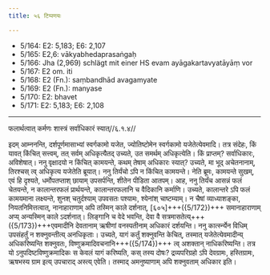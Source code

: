 ```yaml
---
title: ५६ टिप्पणयः

---
```

- 5/164: E2: 5,183; E6: 2,107
- 5/165: E2,6: vākyabhedaprasaṅgaḥ
- 5/166: Jha (2,969) schlägt mit einer HS evam ayāgakartavyatāyāṃ vor
- 5/167: E2 om. iti
- 5/168: E2 (Fn.): saṃbandhād avagamyate
- 5/169: E2 (Fn.): manyase
- 5/170: E2: bhavet
- 5/171: E2: 5,183; E6: 2,108

____________________________________________


फलार्थत्वात् कर्मणः शास्त्रं सर्वाधिकारं स्यात्//६.१.४//

इदम् आम्ननन्ति, दर्शपूर्णमासाभ्यां स्वर्गकामो यजेत, ज्योतिष्टोमेन स्वर्गकामो यजेतेत्येवमादि। तत्र संदेहः, किं यावत् किंचित् सत्त्वम्, तत् सर्वम् अधिकृत्यैतद् उच्यते, उत समर्थम् अधिकृत्येति। किं प्राप्तम्? सर्वाधिकारः, अविशेषात्। ननु वृक्षादयो न किंचित् कामयन्ते, कथम् तेषाम् अधिकारः स्यात्? उच्यते, मा भूद् अचेतनानाम्, तिरश्चस् त्व् अधिकृत्य यजेतेति ब्रूयात्। ननु तिर्यंचो ऽपि न किंचित् कामयन्ते। नेति ब्रूमः, कामयन्ते सुखम्, एवं हि दृश्यते, धर्मोपतप्ताश् छायाम् उपसर्पन्ति, शीतेन पीडिता आतपम्।
आह, ननु तिर्यंच आसन्नं फलं चेतयन्ते, न कालान्तरफलं प्रार्थयन्ते, कालान्तरफलानि च वैदिकानि कर्माणि। उच्यते, कालान्तरे ऽपि फलं कामयमाना लक्ष्यन्ते, शुनश् चतुर्दश्याम् उपवसतः पश्यामः, श्येनांश् चाष्टम्याम्। न चैषां व्याध्याशङ्का, नियतनिमित्तत्वात्, नानाहाराणाम् अपि तस्मिन् काले दर्शनात्, [६०५]+++({5/172})+++ समानाहाराणाम् अप्य् अन्यस्मिन् काले ऽदर्शनात्। लिङ्गानि च वेदे भवन्ति, देवा वै सत्रमासतेत्य्+++({5/173})+++एवमादीनि देवतानाम् ऋषीणां वनस्पतीनाम् अधिकारं दर्शयन्ति।
ननु कार्त्स्न्येन विधिम् उपसंहर्तुं न शक्नुवन्तीत्य् अनधिकृताः। उच्यते, यागं कर्तुं शक्नुवन्ति केचित्, तस्मात् यजेतेत्येवमादीन्य् अधिकरिष्यन्ति शक्नुवतः, विष्णुक्रमादिवचनानि+++({5/174})+++ त्व् अशक्तान् नाधिकरिष्यन्ति। तत्र यो ऽनुपदिष्टविष्णुक्रमादिकः स केवलं यागं करिष्यति, कस् तस्य दोषः? द्रव्यपरिग्रहो ऽपि देवग्रामः, हस्तिग्रामः, ऋषभस्य ग्राम इत्य् उपचाराद् अस्त्य् एवेति। तस्माद् अमनुष्याणाम् अपि शक्नुवताम् अधिकार इति।
